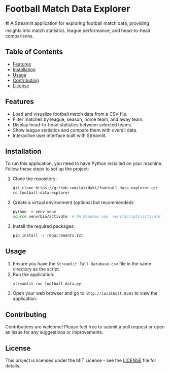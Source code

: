 # Football Match Data Explorer

⚽ A Streamlit application for exploring football match data, providing insights into match statistics, league performance, and head-to-head comparisons.

## Table of Contents

- [Features](#features)
- [Installation](#installation)
- [Usage](#usage)
- [Contributing](#contributing)
- [License](#license)

## Features

- Load and visualize football match data from a CSV file.
- Filter matches by league, season, home team, and away team.
- Display head-to-head statistics between selected teams.
- Show league statistics and compare them with overall data.
- Interactive user interface built with Streamlit.

## Installation

To run this application, you need to have Python installed on your machine. Follow these steps to set up the project:

1. Clone the repository:
   ```bash
   git clone https://github.com/takidaki/football-data-explorer.git
   cd football-data-explorer
   ```

2. Create a virtual environment (optional but recommended):
   ```bash
   python -m venv venv
   source venv/bin/activate  # On Windows use `venv\Scripts\activate`
   ```

3. Install the required packages:
   ```bash
   pip install -r requirements.txt
   ```

## Usage

1. Ensure you have the `Streamlit Full Database.csv` file in the same directory as the script.
2. Run the application:
   ```bash
   streamlit run football_data.py
   ```
3. Open your web browser and go to `http://localhost:8501` to view the application.

## Contributing

Contributions are welcome! Please feel free to submit a pull request or open an issue for any suggestions or improvements.

## License

This project is licensed under the MIT License - see the [LICENSE](LICENSE) file for details.
